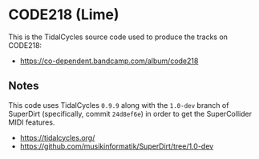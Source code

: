 # CODE218 (Lime)

This is the TidalCycles source code used to produce the tracks on
CODE218: 

- https://co-dependent.bandcamp.com/album/code218

## Notes

This code uses TidalCycles `0.9.9` along with the `1.0-dev` branch of
SuperDirt (specifically, commit `24d8ef6e`) in order to get the SuperCollider MIDI features.

- https://tidalcycles.org/
- https://github.com/musikinformatik/SuperDirt/tree/1.0-dev
